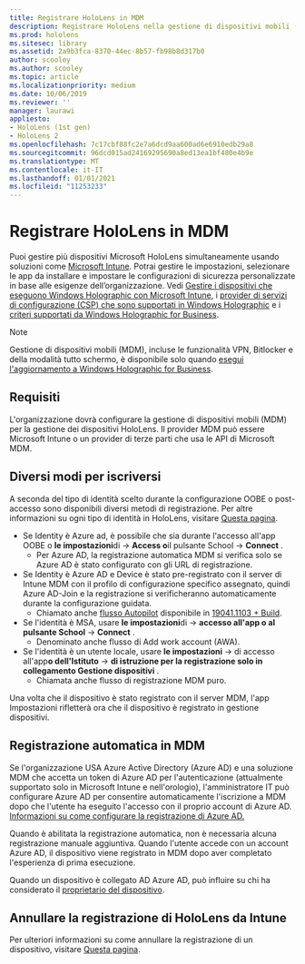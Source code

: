 ```yaml
---
title: Registrare HoloLens in MDM
description: Registrare HoloLens nella gestione di dispositivi mobili (MDM) per una gestione più semplice di più dispositivi.
ms.prod: hololens
ms.sitesec: library
ms.assetid: 2a9b3fca-8370-44ec-8b57-fb98b8d317b0
author: scooley
ms.author: scooley
ms.topic: article
ms.localizationpriority: medium
ms.date: 10/06/2019
ms.reviewer: ''
manager: laurawi
appliesto:
- HoloLens (1st gen)
- HoloLens 2
ms.openlocfilehash: 7c17cbf88fc2e7a6dcd9aa600ad6e6910edb29a8
ms.sourcegitcommit: 96dcd015ad24169295690a8ed13ea1bf480e4b9e
ms.translationtype: MT
ms.contentlocale: it-IT
ms.lasthandoff: 01/01/2021
ms.locfileid: "11253233"
---
```

# Registrare HoloLens in MDM

Puoi gestire più dispositivi Microsoft HoloLens simultaneamente usando soluzioni come [Microsoft Intune](https://docs.microsoft.com/intune/windows-holographic-for-business). Potrai gestire le impostazioni, selezionare le app da installare e impostare le configurazioni di sicurezza personalizzate in base alle esigenze dell’organizzazione. Vedi [Gestire i dispositivi che eseguono Windows Holographic con Microsoft Intune](https://docs.microsoft.com/intune/windows-holographic-for-business), i [provider di servizi di configurazione (CSP) che sono supportati in Windows Holographic](https://msdn.microsoft.com/windows/hardware/commercialize/customize/mdm/configuration-service-provider-reference#hololens) e i [criteri supportati da Windows Holographic for Business](https://msdn.microsoft.com/windows/hardware/commercialize/customize/mdm/policy-configuration-service-provider#hololenspolicies).

> [!NOTE]
> Gestione di dispositivi mobili (MDM), incluse le funzionalità VPN, Bitlocker e della modalità tutto schermo, è disponibile solo quando [esegui l'aggiornamento a Windows Holographic for Business](hololens1-upgrade-enterprise.md).

## Requisiti

 L'organizzazione dovrà configurare la gestione di dispositivi mobili (MDM) per la gestione dei dispositivi HoloLens. Il provider MDM può essere Microsoft Intune o un provider di terze parti che usa le API di Microsoft MDM.
 
## Diversi modi per iscriversi

A seconda del tipo di identità scelto durante la configurazione OOBE o post-accesso sono disponibili diversi metodi di registrazione. Per altre informazioni su ogni tipo di identità in HoloLens, visitare [Questa pagina](hololens-identity.md).

- Se Identity è Azure ad, è possibile che sia durante l'accesso all'app OOBE o **le impostazioni**di  ->  **Access o**il pulsante School  ->  **Connect** .
    - Per Azure AD, la registrazione automatica MDM si verifica solo se Azure AD è stato configurato con gli URL di registrazione.
- Se Identity è Azure AD e Device è stato pre-registrato con il server di Intune MDM con il profilo di configurazione specifico assegnato, quindi Azure AD-Join e la registrazione si verificheranno automaticamente durante la configurazione guidata.
    - Chiamato anche [flusso Autopilot](hololens2-autopilot.md) disponibile in [19041.1103 + Build](hololens-release-notes.md#windows-holographic-version-2004).
- Se l'identità è MSA, usare **le impostazioni**di  ->  **accesso all'app o al pulsante School**  ->  **Connect** .
    - Denominato anche flusso di Add work account (AWA).
- Se l'identità è un utente locale, usare **le impostazioni**  ->  di accesso all'app**o dell'Istituto**  ->  **di istruzione per la registrazione solo in collegamento Gestione dispositivi** .
    - Chiamata anche flusso di registrazione MDM puro.

Una volta che il dispositivo è stato registrato con il server MDM, l'app Impostazioni rifletterà ora che il dispositivo è registrato in gestione dispositivi.

## Registrazione automatica in MDM

Se l'organizzazione USA Azure Active Directory (Azure AD) e una soluzione MDM che accetta un token di Azure AD per l'autenticazione (attualmente supportato solo in Microsoft Intune e nell'orologio), l'amministratore IT può configurare Azure AD per consentire automaticamente l'iscrizione a MDM dopo che l'utente ha eseguito l'accesso con il proprio account di Azure AD. [Informazioni su come configurare la registrazione di Azure AD.](https://docs.microsoft.com/mem/intune/enrollment/windows-enroll#enable-windows-10-automatic-enrollment)

Quando è abilitata la registrazione automatica, non è necessaria alcuna registrazione manuale aggiuntiva. Quando l'utente accede con un account Azure AD, il dispositivo viene registrato in MDM dopo aver completato l'esperienza di prima esecuzione.

Quando un dispositivo è collegato AD Azure AD, può influire su chi ha considerato il [proprietario del dispositivo](security-adminless-os.md#device-owner).

## Annullare la registrazione di HoloLens da Intune

Per ulteriori informazioni su come annullare la registrazione di un dispositivo, visitare [Questa pagina](https://docs.microsoft.com/windows/client-management/mdm/disconnecting-from-mdm-unenrollment). 
